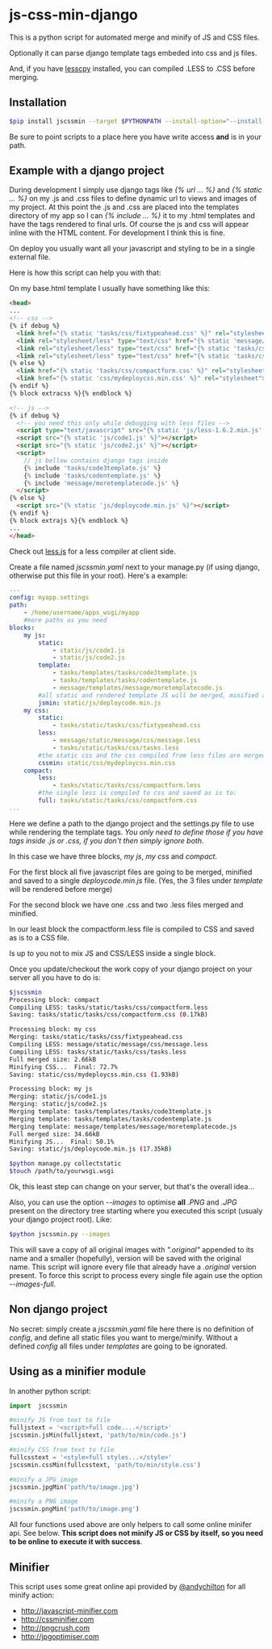 js-css-min-django
=================

This is a python script for automated merge and minify of JS and CSS files.

Optionally it can parse django template tags embeded into css and js files.

And, if you have [lesscpy](https://github.com/lesscpy/lesscpy) installed, you can compiled .LESS to .CSS before merging.

Installation
------------

```bash
$pip install jscssmin --target $PYTHONPATH --install-option="--install-scripts=~/bin"
```

Be sure to point scripts to a place here you have write access **and** is in your path.

Example with a django project
-----------------------------

During development I simply use django tags like *{% url ... %}* and *{% static ... %}* on my .js and .css files to define dynamic url to views and images of my project. At this point the .js and .css are placed into the templates directory of my app so I can *{% include ... %}* it to my .html templates and have the tags rendered to final urls. Of course the js and css will appear inline with the HTML content. For development I think this is fine.

On deploy you usually want all your javascript and styling to be in a single external file.

Here is how this script can help you with that:

On my base.html template I usually have something like this:

```html
<head>
...
<!-- css -->
{% if debug %}
  <link href="{% static 'tasks/css/fixtypeahead.css' %}" rel="stylesheet">
  <link rel="stylesheet/less" type="text/css" href="{% static 'message/css/message.less' %}">
  <link rel="stylesheet/less" type="text/css" href="{% static 'tasks/css/tasks.less' %}">
  <link rel="stylesheet/less" type="text/css" href="{% static 'tasks/css/compactform.less' %}">
{% else %}
  <link href="{% static 'tasks/css/compactform.css' %}" rel="stylesheet">
  <link href="{% static 'css/mydeploycss.min.css' %}" rel="stylesheet">
{% endif %}
{% block extracss %}{% endblock %}

<!-- js -->
{% if debug %}
  <!-- you need this only while debugging with less files -->
  <script type="text/javascript" src="{% static 'js/less-1.6.2.min.js' %}"></script>
  <script src="{% static 'js/code1.js' %}"></script>
  <script src="{% static 'js/code2.js' %}"></script>
  <script>
    // js bellow contains django tags inside
    {% include 'tasks/code3template.js' %}
    {% include 'tasks/codentemplate.js' %}
    {% include 'message/moretemplatecode.js' %}
  </script>
{% else %}
  <script src="{% static 'js/deploycode.min.js' %}"></script>
{% endif %}
{% block extrajs %}{% endblock %}
...
</head>
```

Check out [less.js](https://github.com/less/less.js) for a less compiler at client side.

Create a file named *jscssmin.yaml* next to your manage.py (if using django, otherwise put this file in your root). Here's a example:

```yaml
---
config: myapp.settings
path:
    - /home/username/apps_wsgi/myapp
    #more paths as you need
blocks:
    my js:
        static:
            - static/js/code1.js
            - static/js/code2.js
        template:
            - tasks/templates/tasks/code3template.js
            - tasks/templates/tasks/codentemplate.js
            - message/templates/message/moretemplatecode.js
        #all static and rendered template JS will be merged, minified and saved to:
        jsmin: static/js/deploycode.min.js
    my css:
        static:
            - tasks/static/tasks/css/fixtypeahead.css
        less:
            - message/static/message/css/message.less
            - tasks/static/tasks/css/tasks.less
        #the static css and the css compiled from less files are merged, minified and saved to:
        cssmin: static/css/mydeploycss.min.css
    compact:
        less:
            - tasks/static/tasks/css/compactform.less
        #the single less is compiled to css and saved as is to:
        full: tasks/static/tasks/css/compactform.css
...
```

Here we define a path to the django project and the settings.py file to use while rendering the template tags. *You only need to define those if you have tags inside .js or .css, if you don't then simply ignore both*.

In this case we have three blocks, *my js*, *my css* and *compact*.

For the first block all five javascript files are going to be merged, minified and saved to a single *deploycode.min.js* file. (Yes, the 3 files under *template* will be rendered before merge)

For the second block we have one .css and two .less files merged and minified.

In our least block the compactform.less file is compiled to CSS and saved as is to a CSS file.

Is up to you not to mix JS and CSS/LESS inside a single block.

Once you update/checkout the work copy of your django project on your server all you have to do is:

```bash
$jscssmin
Processing block: compact
Compiling LESS: tasks/static/tasks/css/compactform.less
Saving: tasks/static/tasks/css/compactform.css (0.17kB)

Processing block: my css
Merging: tasks/static/tasks/css/fixtypeahead.css
Compiling LESS: message/static/message/css/message.less
Compiling LESS: tasks/static/tasks/css/tasks.less
Full merged size: 2.66kB
Minifying CSS...  Final: 72.7%
Saving: static/css/mydeploycss.min.css (1.93kB)

Processing block: my js
Merging: static/js/code1.js
Merging: static/js/code2.js
Merging template: tasks/templates/tasks/code3template.js
Merging template: tasks/templates/tasks/codentemplate.js
Merging template: message/templates/message/moretemplatecode.js
Full merged size: 34.66kB
Minifying JS...  Final: 50.1%
Saving: static/js/deploycode.min.js (17.35kB)

$python manage.py collectstatic
$touch /path/to/yourwsgi.wsgi
```

Ok, this least step can change on your server, but that's the overall idea...

Also, you can use the option *--images* to optimise **all** *.PNG* and *.JPG* present on the directory tree starting where you executed this script (usualy your django project root). Like:

```bash
$python jscssmin.py --images
```

This will save a copy of all original images with *".original"* appended to its name and a smaller (hopefully), version will be saved with the original name. This script will ignore every file that already have a *.original* version present. To force this script to process every single file again use the option *--images-full*.

Non django project
------------------

No secret: simply create a *jscssmin.yaml* file here there is no definition of *config*, and define all static files you want to merge/minify. Without a defined *config* all files under *templates* are going to be ignorated.

Using as a minifier module
--------------------------

In another python script:
```python
import  jscssmin

#minify JS from text to file
fulljstext = '<script>full code....</script>'
jscssmin.jsMin(fulljstext, 'path/to/min/code.js')

#minify CSS from text to file
fullcsstext = '<style>full styles...</style>'
jscssmin.cssMin(fullcsstext, 'path/to/min/style.css')

#minify a JPG image
jscssmin.jpgMin('path/to/image.jpg')

#minify a PNG image
jscssmin.pngMin('path/to/image.png')
```

All four functions used above are only helpers to call some online minifer api. See below. **This script does not minify JS or CSS by itself, so you need to be online to execute it with success**.

Minifier
--------

This script uses some great online api provided by [@andychilton] for all minify action:
+ http://javascript-minifier.com
+ http://cssminifier.com
+ http://pngcrush.com
+ http://jpgoptimiser.com

[@andychilton]: http://twitter.com/andychilton
